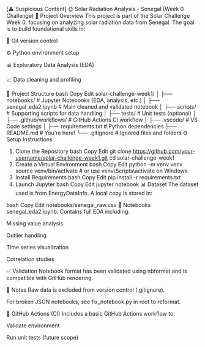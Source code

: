 [⚠️ Suspicious Content] 🌞 Solar Radiation Analysis - Senegal (Week 0 Challenge)
📌 Project Overview
This project is part of the Solar Challenge Week 0, focusing on analyzing solar radiation data from Senegal. The goal is to build foundational skills in:

📁 Git version control

⚙️ Python environment setup

📊 Exploratory Data Analysis (EDA)

📈 Data cleaning and profiling

🧰 Project Structure
bash
Copy
Edit
solar-challenge-week1/
│
├── notebooks/              # Jupyter Notebooks (EDA, analysis, etc.)
│   ├── senegal_eda2.ipynb  # Main cleaned and validated notebook
│
├── scripts/                # Supporting scripts for data handling
│
├── tests/                  # Unit tests (optional)
│
├── .github/workflows/      # GitHub Actions CI workflow
│
├── .vscode/                # VS Code settings
│
├── requirements.txt        # Python dependencies
├── README.md               # You're here!
└── .gitignore              # Ignored files and folders
⚙️ Setup Instructions
1. Clone the Repository
bash
Copy
Edit
git clone https://github.com/your-username/solar-challenge-week1.git
cd solar-challenge-week1
2. Create a Virtual Environment
bash
Copy
Edit
python -m venv venv
source venv/bin/activate  # or use venv\Scripts\activate on Windows
3. Install Requirements
bash
Copy
Edit
pip install -r requirements.txt
4. Launch Jupyter
bash
Copy
Edit
jupyter notebook
📊 Dataset
The dataset used is from EnergyDataInfo. A local copy is stored in:

bash
Copy
Edit
notebooks/senegal_raw.csv
📒 Notebooks
senegal_eda2.ipynb: Contains full EDA including:

Missing value analysis

Outlier handling

Time series visualization

Correlation studies

✅ Validation
Notebook format has been validated using nbformat and is compatible with GitHub rendering.

🚧 Notes
Raw data is excluded from version control (.gitignore).

For broken JSON notebooks, see fix_notebook.py in root to reformat.

🧪 GitHub Actions (CI)
Includes a basic GitHub Actions workflow to:

Validate environment

Run unit tests (future scope)
